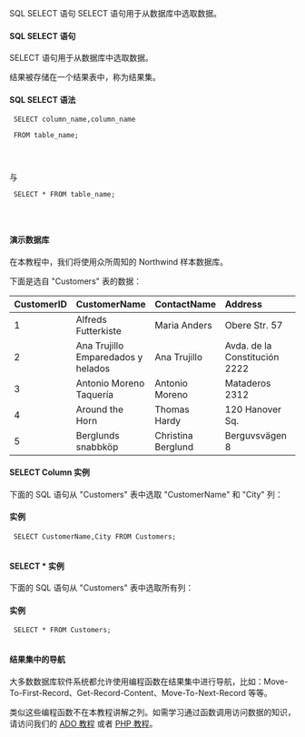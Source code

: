  SQL SELECT 语句 
SELECT 语句用于从数据库中选取数据。

 

#### SQL SELECT 语句

 SELECT 语句用于从数据库中选取数据。

 结果被存储在一个结果表中，称为结果集。

 
#### SQL SELECT 语法

 
```
 SELECT column_name,column_name

 FROM table_name;




```
 与

 
```
 SELECT * FROM table_name;




```
 



#### 演示数据库

 在本教程中，我们将使用众所周知的 Northwind 样本数据库。

 下面是选自 "Customers" 表的数据：

 

|CustomerID|CustomerName|ContactName|Address|City|PostalCode|Country|
|:--|:--|:--|:--|:--|:--|:--|
|1|Alfreds Futterkiste|Maria Anders|Obere Str. 57|Berlin|12209|Germany|
|2|Ana Trujillo Emparedados y helados|Ana Trujillo|Avda. de la Constitución 2222|México D.F.|05021|Mexico|
|3|Antonio Moreno Taquería|Antonio Moreno|Mataderos 2312|México D.F.|05023|Mexico|
|4|Around the Horn|Thomas Hardy|120 Hanover Sq.|London|WA1 1DP|UK|
|5|Berglunds snabbköp|Christina Berglund|Berguvsvägen 8|Luleå|S-958 22|Sweden|





#### SELECT Column 实例

 下面的 SQL 语句从 "Customers" 表中选取 "CustomerName" 和 "City" 列：

  
#### 实例

 
```
 SELECT CustomerName,City FROM Customers; 


```
 

 



#### SELECT * 实例

 下面的 SQL 语句从 "Customers" 表中选取所有列：

  
#### 实例

 
```
 SELECT * FROM Customers; 


```
 

 



#### 结果集中的导航

 大多数数据库软件系统都允许使用编程函数在结果集中进行导航，比如：Move-To-First-Record、Get-Record-Content、Move-To-Next-Record 等等。

 类似这些编程函数不在本教程讲解之列。如需学习通过函数调用访问数据的知识，请访问我们的 [ADO 教程](http://www.w3cschool.cc/ado/ado-tutorial.html) 或者 [PHP 教程](http://www.w3cschool.cc/php/php-tutorial.html)。

 

